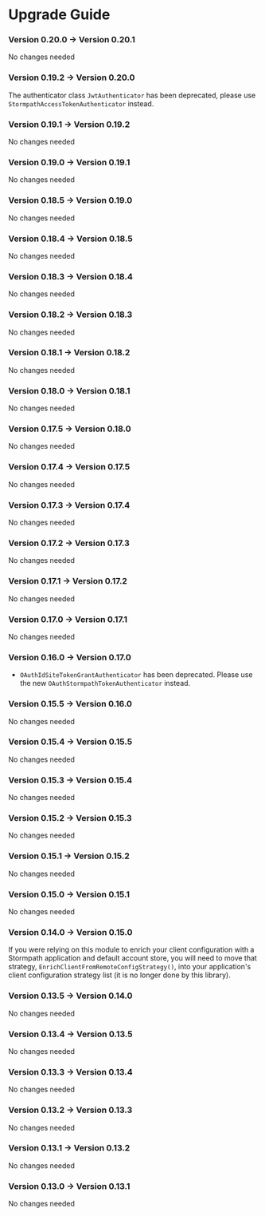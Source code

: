 # Upgrade Guide

### Version 0.20.0 -> Version 0.20.1

No changes needed

### Version 0.19.2 -> Version 0.20.0

The authenticator class `JwtAuthenticator` has been deprecated, please use `StormpathAccessTokenAuthenticator` instead.

### Version 0.19.1 -> Version 0.19.2

No changes needed

### Version 0.19.0 -> Version 0.19.1

No changes needed

### Version 0.18.5 -> Version 0.19.0

No changes needed

### Version 0.18.4 -> Version 0.18.5

No changes needed

### Version 0.18.3 -> Version 0.18.4

No changes needed

### Version 0.18.2 -> Version 0.18.3

No changes needed

### Version 0.18.1 -> Version 0.18.2

No changes needed

### Version 0.18.0 -> Version 0.18.1

No changes needed

### Version 0.17.5 -> Version 0.18.0

No changes needed

### Version 0.17.4 -> Version 0.17.5

No changes needed

### Version 0.17.3 -> Version 0.17.4

No changes needed

### Version 0.17.2 -> Version 0.17.3

No changes needed

### Version 0.17.1 -> Version 0.17.2

No changes needed

### Version 0.17.0 -> Version 0.17.1

No changes needed

### Version 0.16.0 -> Version 0.17.0

* `OAuthIdSiteTokenGrantAuthenticator` has been deprecated. Please use the
new `OAuthStormpathTokenAuthenticator` instead.

### Version 0.15.5 -> Version 0.16.0

No changes needed

### Version 0.15.4 -> Version 0.15.5

No changes needed

### Version 0.15.3 -> Version 0.15.4

No changes needed

### Version 0.15.2 -> Version 0.15.3

No changes needed

### Version 0.15.1 -> Version 0.15.2

No changes needed

### Version 0.15.0 -> Version 0.15.1

No changes needed

### Version 0.14.0 -> Version 0.15.0

If you were relying on this module to enrich your client configuration with
a Stormpath application and default account store, you will need to move
that strategy, `EnrichClientFromRemoteConfigStrategy()`, into your application's
client configuration strategy list (it is no longer done by this library).

### Version 0.13.5 -> Version 0.14.0

No changes needed

### Version 0.13.4 -> Version 0.13.5

No changes needed

### Version 0.13.3 -> Version 0.13.4

No changes needed

### Version 0.13.2 -> Version 0.13.3

No changes needed

### Version 0.13.1 -> Version 0.13.2

No changes needed

### Version 0.13.0 -> Version 0.13.1

No changes needed
